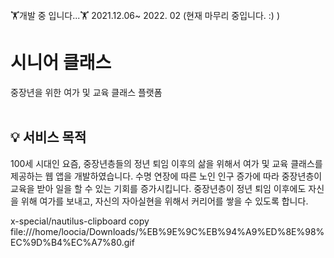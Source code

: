 
<br/>
🏋개발 중 입니다...🏋
2021.12.06~ 2022. 02 (현재 마무리 중입니다. :) )

# 시니어 클래스
중장년을 위한 여가 및 교육 클래스 플랫폼
<br/>
<br/>
## 💡 서비스 목적
100세 시대인 요즘, 중장년층들의 정년 퇴임 이후의 삶을 위해서 여가 및 교육 클래스를 제공하는 웹 앱을 개발하였습니다.
수명 연장에 따른 노인 인구 증가에 따라 중장년층이 교육을 받아 일을 할 수 있는 기회를 증가시킵니다.
중장년층이 정년 퇴임 이후에도 자신을 위해 여가를 보내고, 자신의 자아실현을 위해서 커리어를 쌓을 수 있도록 합니다.


x-special/nautilus-clipboard
copy
file:///home/loocia/Downloads/%EB%9E%9C%EB%94%A9%ED%8E%98%EC%9D%B4%EC%A7%80.gif

